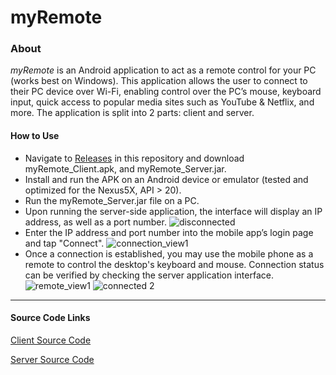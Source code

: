 # myRemote

### About
*myRemote* is an Android application to act as a remote control for your PC (works best on Windows). This application allows the user to connect to their PC device over Wi-Fi, enabling control over the PC’s mouse, keyboard input, quick access to popular media sites such as YouTube & Netflix, and more. The application is split into 2 parts: client and server.

#### How to Use
- Navigate to [Releases](https://github.com/kell90/myRemote/releases) in this repository and download myRemote_Client.apk, and myRemote_Server.jar.
- Install and run the APK on an Android device or emulator (tested and optimized for the Nexus5X, API > 20).
- Run the myRemote_Server.jar file on a PC.
- Upon running the server-side application, the interface will display an IP address, as well as a port number.
![disconnected](https://user-images.githubusercontent.com/44652363/171479819-6135cce0-de49-4d58-b0eb-261488d658b2.png)
- Enter the IP address and port number into the mobile app’s login page and tap "Connect".
![connection_view1](https://user-images.githubusercontent.com/44652363/171480848-5d9d9307-6b5a-4503-808d-d4c926bdb87c.png)
- Once a connection is established, you may use the mobile phone as a remote to control the desktop's keyboard and mouse. Connection status can be verified by checking the server application interface.
![remote_view1](https://user-images.githubusercontent.com/44652363/171480881-2c4d87ad-b267-465c-95d2-f81caca00ad1.png)
![connected 2](https://user-images.githubusercontent.com/44652363/171480427-6276c7dc-2582-428e-b801-10ed23aac563.png)

------------

#### Source Code Links
[Client Source Code](myRemote_Client/app/src/main/java/com/example/li_evoy/myRemote_Client)

[Server Source Code](myRemote_Server/src/app)
